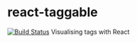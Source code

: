 # react-taggable
[![Build Status](https://travis-ci.org/wizardone/react-taggable.svg?branch=master)](https://travis-ci.org/wizardone/react-taggable)
Visualising tags with React
